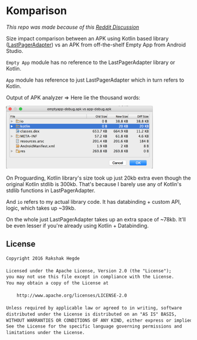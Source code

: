 # Komparison

*This repo was made because of this [Reddit Discussion](https://www.reddit.com/r/androiddev/comments/5s2l9u/last_pager_adapter_dont_write_a_viewpager_adapter/)*

Size impact comparison between an APK using Kotlin based library ([LastPagerAdapter](https://github.com/rakshakhegde/LastPagerAdapter/)) vs an APK from off-the-shelf Empty App from Android Studio.
 
 `Empty App` module has no reference to the LastPagerAdapter library or Kotlin.
 
 `App` module has reference to just LastPagerAdapter which in turn refers to Kotlin.
 
 Output of APK analyzer => Here lie the thousand words:
 
 <img alt="comparison pic" src="ART/komparison.png" width="400"/>
 
 On Proguarding, Kotlin library's size took up just 20kb extra even though the original Kotlin stdlib is 300kb. That's because I barely use any of Kotlin's stdlib functions in LastPagerAdapter.
 
 And `io` refers to my actual library code. It has databinding + custom API, logic, which takes up ~39kb.
 
 On the whole just LastPagerAdapter takes up an extra space of ~78kb. It'll be even lesser if you're already using Kotlin + Databinding.
 
 
## License

```txt
Copyright 2016 Rakshak Hegde

Licensed under the Apache License, Version 2.0 (the "License");
you may not use this file except in compliance with the License.
You may obtain a copy of the License at

    http://www.apache.org/licenses/LICENSE-2.0

Unless required by applicable law or agreed to in writing, software
distributed under the License is distributed on an "AS IS" BASIS,
WITHOUT WARRANTIES OR CONDITIONS OF ANY KIND, either express or implied.
See the License for the specific language governing permissions and
limitations under the License.
```
 
